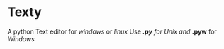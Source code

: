 # Texty
A python Text editor for <em>windows</em> or <em>linux</em>
Use <strong>*.py</strong> for <em>Unix</em> and <strong>*.pyw</strong> for <em>Windows</em>
